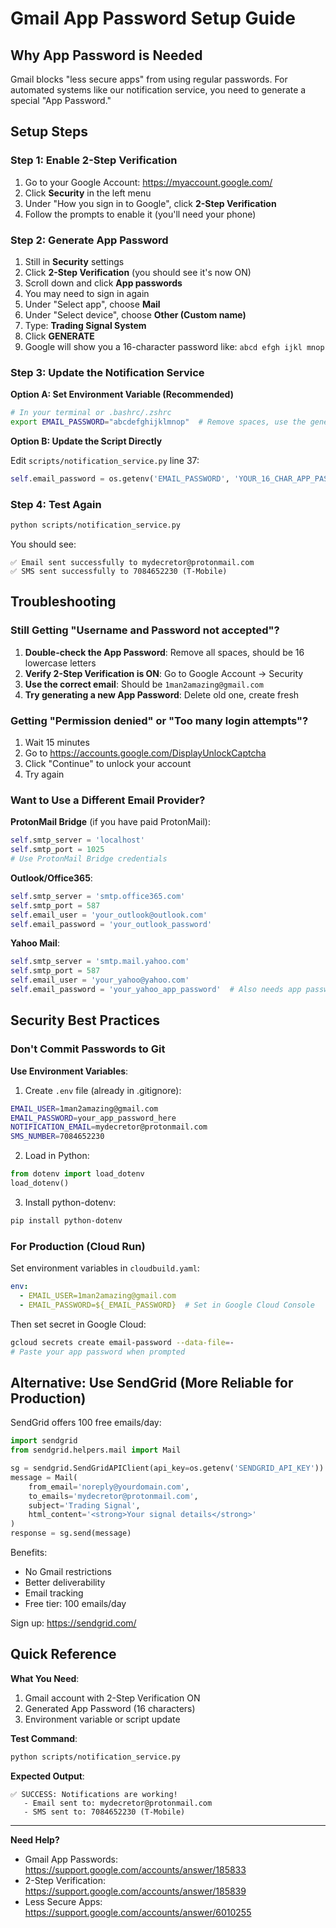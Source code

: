 # Gmail App Password Setup Guide

## Why App Password is Needed

Gmail blocks "less secure apps" from using regular passwords. For automated systems like our notification service, you need to generate a special "App Password."

## Setup Steps

### Step 1: Enable 2-Step Verification

1. Go to your Google Account: https://myaccount.google.com/
2. Click **Security** in the left menu
3. Under "How you sign in to Google", click **2-Step Verification**
4. Follow the prompts to enable it (you'll need your phone)

### Step 2: Generate App Password

1. Still in **Security** settings
2. Click **2-Step Verification** (you should see it's now ON)
3. Scroll down and click **App passwords**
4. You may need to sign in again
5. Under "Select app", choose **Mail**
6. Under "Select device", choose **Other (Custom name)**
7. Type: **Trading Signal System**
8. Click **GENERATE**
9. Google will show you a 16-character password like: `abcd efgh ijkl mnop`

### Step 3: Update the Notification Service

**Option A: Set Environment Variable (Recommended)**

```bash
# In your terminal or .bashrc/.zshrc
export EMAIL_PASSWORD="abcdefghijklmnop"  # Remove spaces, use the generated password
```

**Option B: Update the Script Directly**

Edit `scripts/notification_service.py` line 37:

```python
self.email_password = os.getenv('EMAIL_PASSWORD', 'YOUR_16_CHAR_APP_PASSWORD')
```

### Step 4: Test Again

```bash
python scripts/notification_service.py
```

You should see:
```
✅ Email sent successfully to mydecretor@protonmail.com
✅ SMS sent successfully to 7084652230 (T-Mobile)
```

## Troubleshooting

### Still Getting "Username and Password not accepted"?

1. **Double-check the App Password**: Remove all spaces, should be 16 lowercase letters
2. **Verify 2-Step Verification is ON**: Go to Google Account → Security
3. **Use the correct email**: Should be `1man2amazing@gmail.com`
4. **Try generating a new App Password**: Delete old one, create fresh

### Getting "Permission denied" or "Too many login attempts"?

1. Wait 15 minutes
2. Go to https://accounts.google.com/DisplayUnlockCaptcha
3. Click "Continue" to unlock your account
4. Try again

### Want to Use a Different Email Provider?

**ProtonMail Bridge** (if you have paid ProtonMail):
```python
self.smtp_server = 'localhost'
self.smtp_port = 1025
# Use ProtonMail Bridge credentials
```

**Outlook/Office365**:
```python
self.smtp_server = 'smtp.office365.com'
self.smtp_port = 587
self.email_user = 'your_outlook@outlook.com'
self.email_password = 'your_outlook_password'
```

**Yahoo Mail**:
```python
self.smtp_server = 'smtp.mail.yahoo.com'
self.smtp_port = 587
self.email_user = 'your_yahoo@yahoo.com'
self.email_password = 'your_yahoo_app_password'  # Also needs app password
```

## Security Best Practices

### Don't Commit Passwords to Git

**Use Environment Variables**:

1. Create `.env` file (already in .gitignore):
```bash
EMAIL_USER=1man2amazing@gmail.com
EMAIL_PASSWORD=your_app_password_here
NOTIFICATION_EMAIL=mydecretor@protonmail.com
SMS_NUMBER=7084652230
```

2. Load in Python:
```python
from dotenv import load_dotenv
load_dotenv()
```

3. Install python-dotenv:
```bash
pip install python-dotenv
```

### For Production (Cloud Run)

Set environment variables in `cloudbuild.yaml`:
```yaml
env:
  - EMAIL_USER=1man2amazing@gmail.com
  - EMAIL_PASSWORD=${_EMAIL_PASSWORD}  # Set in Google Cloud Console
```

Then set secret in Google Cloud:
```bash
gcloud secrets create email-password --data-file=-
# Paste your app password when prompted
```

## Alternative: Use SendGrid (More Reliable for Production)

SendGrid offers 100 free emails/day:

```python
import sendgrid
from sendgrid.helpers.mail import Mail

sg = sendgrid.SendGridAPIClient(api_key=os.getenv('SENDGRID_API_KEY'))
message = Mail(
    from_email='noreply@yourdomain.com',
    to_emails='mydecretor@protonmail.com',
    subject='Trading Signal',
    html_content='<strong>Your signal details</strong>'
)
response = sg.send(message)
```

Benefits:
- No Gmail restrictions
- Better deliverability
- Email tracking
- Free tier: 100 emails/day

Sign up: https://sendgrid.com/

## Quick Reference

**What You Need**:
1. Gmail account with 2-Step Verification ON
2. Generated App Password (16 characters)
3. Environment variable or script update

**Test Command**:
```bash
python scripts/notification_service.py
```

**Expected Output**:
```
✅ SUCCESS: Notifications are working!
   - Email sent to: mydecretor@protonmail.com
   - SMS sent to: 7084652230 (T-Mobile)
```

---

**Need Help?**
- Gmail App Passwords: https://support.google.com/accounts/answer/185833
- 2-Step Verification: https://support.google.com/accounts/answer/185839
- Less Secure Apps: https://support.google.com/accounts/answer/6010255
